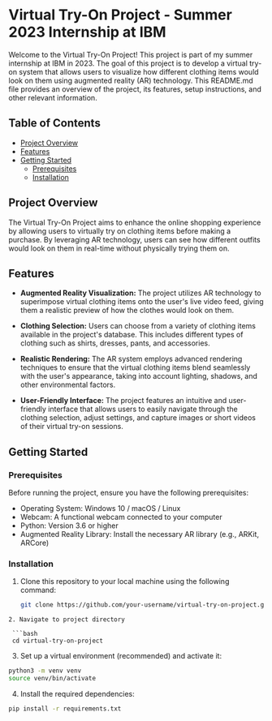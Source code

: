 # Virtual Try-On Project - Summer 2023 Internship at IBM

Welcome to the Virtual Try-On Project! This project is part of my summer internship at IBM in 2023. The goal of this project is to develop a virtual try-on system that allows users to visualize how different clothing items would look on them using augmented reality (AR) technology. This README.md file provides an overview of the project, its features, setup instructions, and other relevant information.

## Table of Contents

- [Project Overview](#project-overview)
- [Features](#features)
- [Getting Started](#getting-started)
  - [Prerequisites](#prerequisites)
  - [Installation](#installation)

## Project Overview

The Virtual Try-On Project aims to enhance the online shopping experience by allowing users to virtually try on clothing items before making a purchase. By leveraging AR technology, users can see how different outfits would look on them in real-time without physically trying them on.

## Features

- **Augmented Reality Visualization:** The project utilizes AR technology to superimpose virtual clothing items onto the user's live video feed, giving them a realistic preview of how the clothes would look on them.

- **Clothing Selection:** Users can choose from a variety of clothing items available in the project's database. This includes different types of clothing such as shirts, dresses, pants, and accessories.

- **Realistic Rendering:** The AR system employs advanced rendering techniques to ensure that the virtual clothing items blend seamlessly with the user's appearance, taking into account lighting, shadows, and other environmental factors.

- **User-Friendly Interface:** The project features an intuitive and user-friendly interface that allows users to easily navigate through the clothing selection, adjust settings, and capture images or short videos of their virtual try-on sessions.

## Getting Started

### Prerequisites

Before running the project, ensure you have the following prerequisites:

- Operating System: Windows 10 / macOS / Linux
- Webcam: A functional webcam connected to your computer
- Python: Version 3.6 or higher
- Augmented Reality Library: Install the necessary AR library (e.g., ARKit, ARCore)

### Installation

1. Clone this repository to your local machine using the following command:

   ```bash
   git clone https://github.com/your-username/virtual-try-on-project.git
  ```
2. Navigate to project directory

   ```bash
   cd virtual-try-on-project
   ```
3. Set up a virtual environment (recommended) and activate it:

  ```bash
  python3 -m venv venv
  source venv/bin/activate
  ```

4. Install the required dependencies:
  ```bash
  pip install -r requirements.txt
  ```
